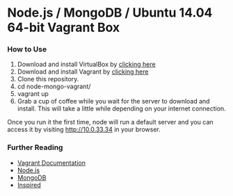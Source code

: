 # Node.js / MongoDB / Ubuntu 14.04 64-bit Vagrant Box

### How to Use
1. Download and install VirtualBox by [clicking here](https://www.virtualbox.org/wiki/Downloads)
2. Download and install Vagrant by [clicking here](http://downloads.vagrantup.com/)
3. Clone this repository.
4. cd node-mongo-vagrant/
5. vagrant up
6. Grab a cup of coffee while you wait for the server to download and install. This will take a little while depending on your internet connection.

Once you run it the first time, node will run a default server and you can access it by visiting http://10.0.33.34 in your browser.

### Further Reading
- [Vagrant Documentation](http://docs.vagrantup.com/)
- [Node.js](http://nodejs.org/api/)
- [MongoDB](http://docs.mongodb.org)
- [Inspired](https://github.com/markdunphy/node-mongo-vagrant)